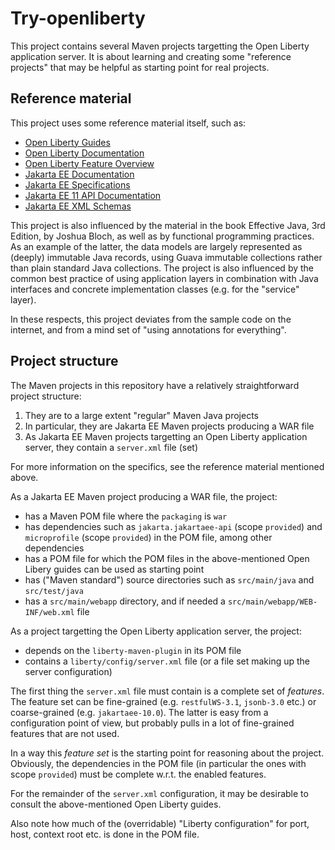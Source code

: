 # Try-openliberty

This project contains several Maven projects targetting the Open Liberty application server.
It is about learning and creating some "reference projects" that may be helpful as starting point for real projects.

## Reference material

This project uses some reference material itself, such as:
* [Open Liberty Guides](https://openliberty.io/guides/)
* [Open Liberty Documentation](https://openliberty.io/docs/latest/overview.html)
* [Open Liberty Feature Overview](https://openliberty.io/docs/latest/reference/feature/feature-overview.html)
* [Jakarta EE Documentation](https://jakarta.ee/learn/#documentation)
* [Jakarta EE Specifications](https://jakarta.ee/specifications/)
* [Jakarta EE 11 API Documentation](https://jakarta.ee/specifications/platform/11/apidocs/)
* [Jakarta EE XML Schemas](https://jakarta.ee/xml/ns/jakartaee/)

This project is also influenced by the material in the book Effective Java, 3rd Edition, by Joshua Bloch,
as well as by functional programming practices. As an example of the latter, the data models are largely represented
as (deeply) immutable Java records, using Guava immutable collections rather than plain standard Java collections.
The project is also influenced by the common best practice of using application layers in combination with Java interfaces
and concrete implementation classes (e.g. for the "service" layer).

In these respects, this project deviates from the sample code on the internet, and from a mind set of "using annotations for
everything".

## Project structure

The Maven projects in this repository have a relatively straightforward project structure:
1. They are to a large extent "regular" Maven Java projects
2. In particular, they are Jakarta EE Maven projects producing a WAR file
3. As Jakarta EE Maven projects targetting an Open Liberty application server, they contain a `server.xml` file (set)

For more information on the specifics, see the reference material mentioned above.

As a Jakarta EE Maven project producing a WAR file, the project:
* has a Maven POM file where the `packaging` is `war`
* has dependencies such as `jakarta.jakartaee-api` (scope `provided`) and `microprofile` (scope `provided`) in the POM file, among other dependencies
* has a POM file for which the POM files in the above-mentioned Open Libery guides can be used as starting point
* has ("Maven standard") source directories such as `src/main/java` and `src/test/java`
* has a `src/main/webapp` directory, and if needed a `src/main/webapp/WEB-INF/web.xml` file

As a project targetting the Open Liberty application server, the project:
* depends on the `liberty-maven-plugin` in its POM file
* contains a `liberty/config/server.xml` file (or a file set making up the server configuration)

The first thing the `server.xml` file must contain is a complete set of *features*. The feature set can be fine-grained
(e.g. `restfulWS-3.1`, `jsonb-3.0` etc.) or coarse-grained (e.g. `jakartaee-10.0`). The latter is easy from a configuration
point of view, but probably pulls in a lot of fine-grained features that are not used.

In a way this *feature set* is the starting point for reasoning about the project. Obviously, the dependencies in the POM file
(in particular the ones with scope `provided`) must be complete w.r.t. the enabled features.

For the remainder of the `server.xml` configuration, it may be desirable to consult the above-mentioned Open Liberty guides.

Also note how much of the (overridable) "Liberty configuration" for port, host, context root etc. is done in the POM file.


